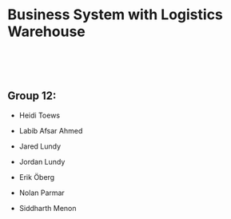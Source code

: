 # Business System with Logistics Warehouse

<br> <br> <br> 
## Group 12:
- Heidi Toews

- Labib Afsar Ahmed 

- Jared Lundy 

- Jordan Lundy

- Erik Öberg 

- Nolan Parmar 

- Siddharth Menon
